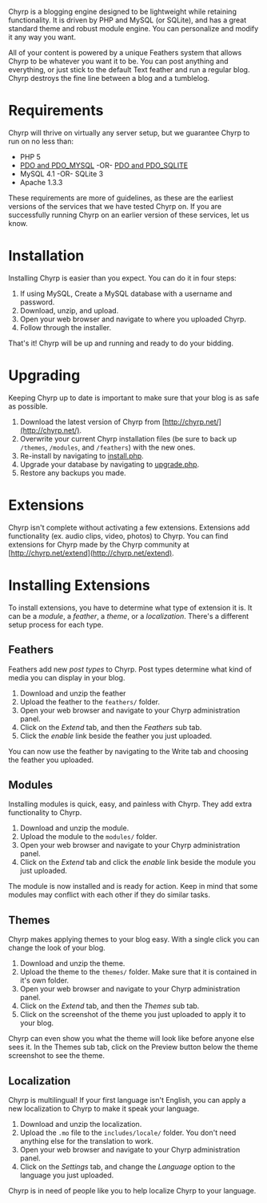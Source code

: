 Chyrp is a blogging engine designed to be lightweight while retaining functionality. It is driven by PHP and MySQL (or SQLite), and has a great standard theme and robust module engine. You can personalize and modify it any way you want.

All of your content is powered by a unique Feathers system that allows Chyrp to be whatever you want it to be. You can post anything and everything, or just stick to the default Text feather and run a regular blog. Chyrp destroys the fine line between a blog and a tumblelog.

Requirements
============
Chyrp will thrive on virtually any server setup, but we guarantee Chyrp to run on no less than:

* PHP 5
* [PDO and PDO\_MYSQL](http://www.php.net/manual/en/ref.pdo-mysql.php) -OR- [PDO and PDO\_SQLITE](http://www.php.net/manual/en/ref.pdo-sqlite.php)
* MySQL 4.1 -OR- SQLite 3
* Apache 1.3.3

These requirements are more of guidelines, as these are the earliest versions of the services that we have tested Chyrp on. If you are successfully running Chyrp on an earlier version of these services, let us know.

Installation
============
Installing Chyrp is easier than you expect. You can do it in four steps:

1. If using MySQL, Create a MySQL database with a username and password.
2. Download, unzip, and upload.
3. Open your web browser and navigate to where you uploaded Chyrp.
4. Follow through the installer.

That's it! Chyrp will be up and running and ready to do your bidding.

Upgrading
=========
Keeping Chyrp up to date is important to make sure that your blog is as safe as possible.

1. Download the latest version of Chyrp from [http://chyrp.net/](http://chyrp.net/).
2. Overwrite your current Chyrp installation files (be sure to back up `/themes`, `/modules`, and `/feathers`) with the new ones.
3. Re-install by navigating to [install.php]().
4. Upgrade your database by navigating to [upgrade.php]().
5. Restore any backups you made.

Extensions
==========
Chyrp isn't complete without activating a few extensions. Extensions add functionality (ex. audio clips, video, photos) to Chyrp. You can find extensions for Chyrp made by the Chyrp community at [http://chyrp.net/extend](http://chyrp.net/extend).

Installing Extensions
=====================
To install extensions, you have to determine what type of extension it is. It can be a *module*, a *feather*, a *theme*, or a *localization*. There's a different setup process for each type.

## Feathers
Feathers add new *post types* to Chyrp. Post types determine what kind of media you can display in your blog.

1. Download and unzip the feather
2. Upload the feather to the `feathers/` folder.
3. Open your web browser and navigate to your Chyrp administration panel.
4. Click on the *Extend* tab, and then the *Feathers* sub tab.
5. Click the *enable* link beside the feather you just uploaded.

You can now use the feather by navigating to the Write tab and choosing the feather you uploaded.

## Modules
Installing modules is quick, easy, and painless with Chyrp. They add extra functionality to Chyrp.

1. Download and unzip the module.
1. Upload the module to the `modules/` folder.
1. Open your web browser and navigate to your Chyrp administration panel.
1. Click on the *Extend* tab and click the *enable* link beside the module you just uploaded.

The module is now installed and is ready for action. Keep in mind that some modules may conflict with each other if they do similar tasks.

## Themes
Chyrp makes applying themes to your blog easy. With a single click you can change the look of your blog.

1. Download and unzip the theme.
2. Upload the theme to the `themes/` folder. Make sure that it is contained in it's own folder.
3. Open your web browser and navigate to your Chyrp administration panel.
4. Click on the *Extend* tab, and then the *Themes* sub tab.
5. Click on the screenshot of the theme you just uploaded to apply it to your blog.

Chyrp can even show you what the theme will look like before anyone else sees it. In the Themes sub tab, click on the Preview button below the theme screenshot to see the theme.

## Localization
Chyrp is multilingual! If your first language isn't English, you can apply a new localization to Chyrp to make it speak your language.

1. Download and unzip the localization.
1. Upload the `.mo` file to the `includes/locale/` folder. You don't need anything else for the translation to work.
1. Open your web browser and navigate to your Chyrp administration panel.
1. Click on the *Settings* tab, and change the *Language* option to the language you just uploaded.

Chyrp is in need of people like you to help localize Chyrp to your language.